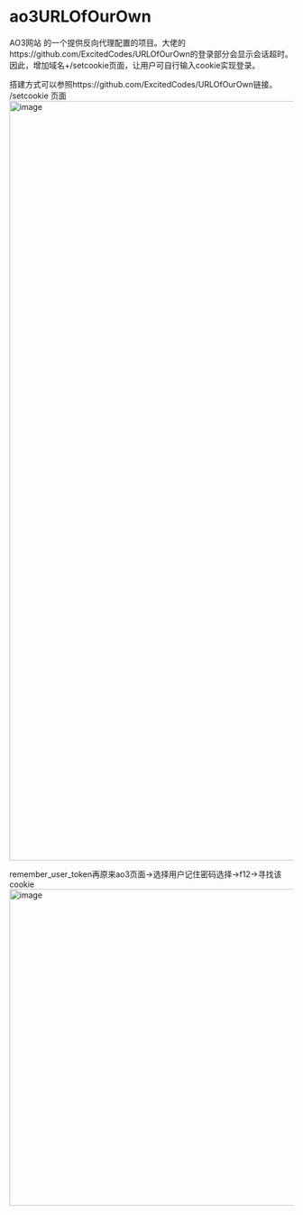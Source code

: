 # ao3URLOfOurOwn
AO3网站 的一个提供反向代理配置的项目。大佬的https://github.com/ExcitedCodes/URLOfOurOwn的登录部分会显示会话超时。因此，增加域名+/setcookie页面，让用户可自行输入cookie实现登录。

搭建方式可以参照https://github.com/ExcitedCodes/URLOfOurOwn链接。
/setcookie 页面
<img width="2480" height="1348" alt="image" src="https://github.com/user-attachments/assets/0ada57aa-0a60-48cf-909f-65ddf3f212fa" />

remember_user_token再原来ao3页面->选择用户记住密码选择->f12->寻找该cookie
<img width="1113" height="562" alt="image" src="https://github.com/user-attachments/assets/0c4bbc2e-5590-4f89-86d9-bcb52c5ea4d2" />


